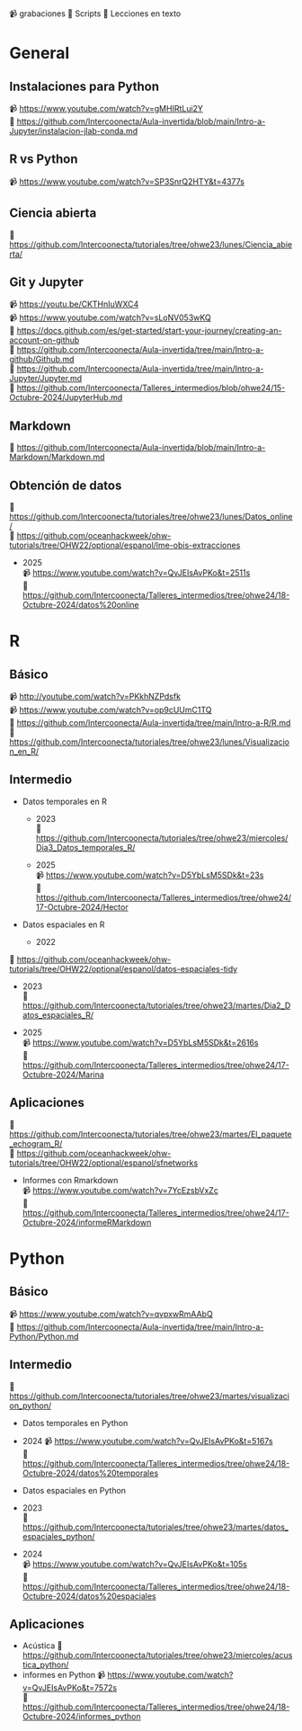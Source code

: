 :video_camera: grabaciones
:file_folder: Scripts
:blue_book: Lecciones en texto


# General

## Instalaciones para Python
:video_camera: https://www.youtube.com/watch?v=gMHIRtLui2Y   
:file_folder: https://github.com/Intercoonecta/Aula-invertida/blob/main/Intro-a-Jupyter/instalacion-jlab-conda.md  
## R vs Python 
:video_camera: https://www.youtube.com/watch?v=SP3SnrQ2HTY&t=4377s  

## Ciencia abierta  
:file_folder: https://github.com/Intercoonecta/tutoriales/tree/ohwe23/lunes/Ciencia_abierta/  
## Git y Jupyter  
:video_camera: https://youtu.be/CKTHnIuWXC4  
:video_camera: https://www.youtube.com/watch?v=sLoNV053wKQ  
:blue_book: https://docs.github.com/es/get-started/start-your-journey/creating-an-account-on-github  
:blue_book: https://github.com/Intercoonecta/Aula-invertida/tree/main/Intro-a-github/Github.md  
:blue_book: https://github.com/Intercoonecta/Aula-invertida/tree/main/Intro-a-Jupyter/Jupyter.md  
:file_folder: https://github.com/Intercoonecta/Talleres_intermedios/blob/ohwe24/15-Octubre-2024/JupyterHub.md 

## Markdown  
:blue_book: https://github.com/Intercoonecta/Aula-invertida/blob/main/Intro-a-Markdown/Markdown.md  


## Obtención de datos  
:file_folder: https://github.com/Intercoonecta/tutoriales/tree/ohwe23/lunes/Datos_online/  
:file_folder: https://github.com/oceanhackweek/ohw-tutorials/tree/OHW22/optional/espanol/lme-obis-extracciones  

* 2025  
:video_camera:  https://www.youtube.com/watch?v=QvJEIsAvPKo&t=2511s  
:file_folder: https://github.com/Intercoonecta/Talleres_intermedios/tree/ohwe24/18-Octubre-2024/datos%20online  

# R  
## Básico  
:video_camera:  http://youtube.com/watch?v=PKkhNZPdsfk  
:video_camera: https://www.youtube.com/watch?v=op9cUUmC1TQ   
:blue_book: https://github.com/Intercoonecta/Aula-invertida/tree/main/Intro-a-R/R.md  
:file_folder: https://github.com/Intercoonecta/tutoriales/tree/ohwe23/lunes/Visualizacion_en_R/  

## Intermedio  
 
- Datos temporales en R  
  * 2023  
:file_folder: https://github.com/Intercoonecta/tutoriales/tree/ohwe23/miercoles/Dia3_Datos_temporales_R/  

  * 2025  
:video_camera: https://www.youtube.com/watch?v=D5YbLsM5SDk&t=23s  
:file_folder: https://github.com/Intercoonecta/Talleres_intermedios/tree/ohwe24/17-Octubre-2024/Hector  

- Datos espaciales en R  
  * 2022  

:file_folder: https://github.com/oceanhackweek/ohw-tutorials/tree/OHW22/optional/espanol/datos-espaciales-tidy  
  
  * 2023  
:file_folder: https://github.com/Intercoonecta/tutoriales/tree/ohwe23/martes/Dia2_Datos_espaciales_R/  

  * 2025  
:video_camera: https://www.youtube.com/watch?v=D5YbLsM5SDk&t=2616s  
:file_folder: https://github.com/Intercoonecta/Talleres_intermedios/tree/ohwe24/17-Octubre-2024/Marina

## Aplicaciones
:file_folder: https://github.com/Intercoonecta/tutoriales/tree/ohwe23/martes/El_paquete_echogram_R/  
:file_folder: https://github.com/oceanhackweek/ohw-tutorials/tree/OHW22/optional/espanol/sfnetworks 

- Informes con Rmarkdown   
:video_camera:  https://www.youtube.com/watch?v=7YcEzsbVxZc  
:file_folder: https://github.com/Intercoonecta/Talleres_intermedios/tree/ohwe24/17-Octubre-2024/informeRMarkdown  

# Python  
## Básico  
:video_camera: https://www.youtube.com/watch?v=qvpxwRmAAbQ  
:blue_book: https://github.com/Intercoonecta/Aula-invertida/tree/main/Intro-a-Python/Python.md   

## Intermedio  
:file_folder: https://github.com/Intercoonecta/tutoriales/tree/ohwe23/martes/visualizacion_python/  

- Datos temporales en Python
 * 2024 
:video_camera: https://www.youtube.com/watch?v=QvJEIsAvPKo&t=5167s  
:file_folder: https://github.com/Intercoonecta/Talleres_intermedios/tree/ohwe24/18-Octubre-2024/datos%20temporales  
- Datos espaciales en Python

 * 2023   
:file_folder: https://github.com/Intercoonecta/tutoriales/tree/ohwe23/martes/datos_espaciales_python/

 * 2024  
:video_camera: https://www.youtube.com/watch?v=QvJEIsAvPKo&t=105s  
:file_folder:  https://github.com/Intercoonecta/Talleres_intermedios/tree/ohwe24/18-Octubre-2024/datos%20espaciales

## Aplicaciones  
- Acústica 
:file_folder: https://github.com/Intercoonecta/tutoriales/tree/ohwe23/miercoles/acustica_python/  
- informes en Python
:video_camera: https://www.youtube.com/watch?v=QvJEIsAvPKo&t=7572s  
:file_folder: https://github.com/Intercoonecta/Talleres_intermedios/tree/ohwe24/18-Octubre-2024/informes_python  



















